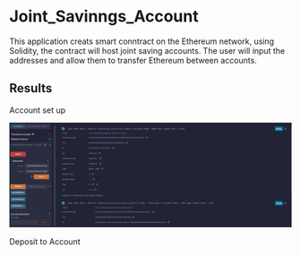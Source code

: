 # Joint_Savinngs_Account  
This application creats smart conntract on the Ethereum network, using Solidity, the contract will host joint saving accounts. The user will input the addresses and allow them to transfer Ethereum between accounts.

## Results  
Account set up

![](Execution_Results/setaccounts.PNG)  

Deposit to Account  



